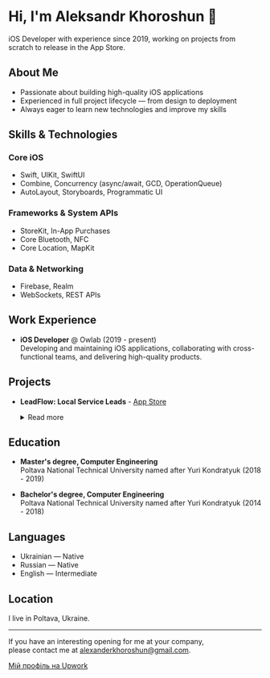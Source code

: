 # Hi, I'm Aleksandr Khoroshun 👋

iOS Developer with experience since 2019, working on projects from scratch to release in the App Store.

## About Me

- Passionate about building high-quality iOS applications  
- Experienced in full project lifecycle — from design to deployment  
- Always eager to learn new technologies and improve my skills

## Skills & Technologies

### Core iOS
- Swift, UIKit, SwiftUI  
- Combine, Concurrency (async/await, GCD, OperationQueue)  
- AutoLayout, Storyboards, Programmatic UI

### Frameworks & System APIs
- StoreKit, In-App Purchases  
- Core Bluetooth, NFC  
- Core Location, MapKit

### Data & Networking
- Firebase, Realm  
- WebSockets, REST APIs

## Work Experience

- **iOS Developer** @ Owlab (2019 - present)  
  Developing and maintaining iOS applications, collaborating with cross-functional teams, and delivering high-quality products.

## Projects

- **LeadFlow: Local Service Leads** - [App Store](https://apps.apple.com/us/app/leadflow-local-service-leads/id6743531643)

  <details>
  <summary>Read more</summary>
  <br>

  **LeadFlow** is a mobile app designed for contractors and local service professionals to get real customer leads fast. It continuously monitors local online requests 24/7 and sends instant notifications when someone nearby needs a service like landscaping, roofing, remodeling, fencing, and more.

  The app helps users grow their business without spending money on ads by connecting them directly with people actively looking for services.

  **Technologies & Skills:** Swift · UIKit · MapKit · In-App Purchases · Push Notifications

  </details>

## Education

- **Master's degree, Computer Engineering**  
  Poltava National Technical University named after Yuri Kondratyuk (2018 - 2019)

- **Bachelor's degree, Computer Engineering**  
  Poltava National Technical University named after Yuri Kondratyuk (2014 - 2018)

## Languages

- Ukrainian — Native  
- Russian — Native  
- English — Intermediate  

## Location

I live in Poltava, Ukraine.

---

If you have an interesting opening for me at your company,  
please contact me at [alexanderkhoroshun@gmail.com](mailto:alexanderkhoroshun@gmail.com).

[Мій профіль на Upwork](https://www.upwork.com/freelancers/~01078af842481506b4)
